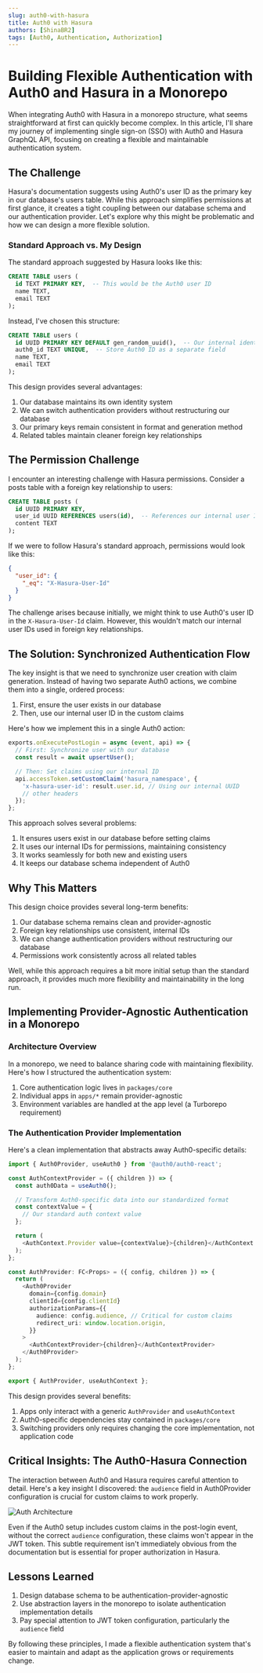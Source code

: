 ```yaml
---
slug: auth0-with-hasura
title: Auth0 with Hasura
authors: [ShinaBR2]
tags: [Auth0, Authentication, Authorization]
---
```


# Building Flexible Authentication with Auth0 and Hasura in a Monorepo

When integrating Auth0 with Hasura in a monorepo structure, what seems straightforward at first can quickly become complex. In this article, I'll share my journey of implementing single sign-on (SSO) with Auth0 and Hasura GraphQL API, focusing on creating a flexible and maintainable authentication system.

## The Challenge

Hasura's documentation suggests using Auth0's user ID as the primary key in our database's users table. While this approach simplifies permissions at first glance, it creates a tight coupling between our database schema and our authentication provider. Let's explore why this might be problematic and how we can design a more flexible solution.

### Standard Approach vs. My Design

The standard approach suggested by Hasura looks like this:

```sql
CREATE TABLE users (
  id TEXT PRIMARY KEY,  -- This would be the Auth0 user ID
  name TEXT,
  email TEXT
);
```

Instead, I've chosen this structure:

```sql
CREATE TABLE users (
  id UUID PRIMARY KEY DEFAULT gen_random_uuid(),  -- Our internal identifier
  auth0_id TEXT UNIQUE,  -- Store Auth0 ID as a separate field
  name TEXT,
  email TEXT
);
```

This design provides several advantages:

1. Our database maintains its own identity system
2. We can switch authentication providers without restructuring our database
3. Our primary keys remain consistent in format and generation method
4. Related tables maintain cleaner foreign key relationships

## The Permission Challenge

I encounter an interesting challenge with Hasura permissions. Consider a posts table with a foreign key relationship to users:

```sql
CREATE TABLE posts (
  id UUID PRIMARY KEY,
  user_id UUID REFERENCES users(id),  -- References our internal user ID
  content TEXT
);
```

If we were to follow Hasura's standard approach, permissions would look like this:

```json
{
  "user_id": {
    "_eq": "X-Hasura-User-Id"
  }
}
```

The challenge arises because initially, we might think to use Auth0's user ID in the `X-Hasura-User-Id` claim. However, this wouldn't match our internal user IDs used in foreign key relationships.

## The Solution: Synchronized Authentication Flow

The key insight is that we need to synchronize user creation with claim generation. Instead of having two separate Auth0 actions, we combine them into a single, ordered process:

1. First, ensure the user exists in our database
2. Then, use our internal user ID in the custom claims

Here's how we implement this in a single Auth0 action:

```javascript
exports.onExecutePostLogin = async (event, api) => {
  // First: Synchronize user with our database
  const result = await upsertUser();

  // Then: Set claims using our internal ID
  api.accessToken.setCustomClaim('hasura_namespace', {
    'x-hasura-user-id': result.user.id, // Using our internal UUID
    // other headers
  });
};
```

This approach solves several problems:

1. It ensures users exist in our database before setting claims
2. It uses our internal IDs for permissions, maintaining consistency
3. It works seamlessly for both new and existing users
4. It keeps our database schema independent of Auth0

## Why This Matters

This design choice provides several long-term benefits:

1. Our database schema remains clean and provider-agnostic
2. Foreign key relationships use consistent, internal IDs
3. We can change authentication providers without restructuring our database
4. Permissions work consistently across all related tables

Well, while this approach requires a bit more initial setup than the standard approach, it provides much more flexibility and maintainability in the long run.

## Implementing Provider-Agnostic Authentication in a Monorepo

### Architecture Overview

In a monorepo, we need to balance sharing code with maintaining flexibility. Here's how I structured the authentication system:

1. Core authentication logic lives in `packages/core`
2. Individual apps in `apps/*` remain provider-agnostic
3. Environment variables are handled at the app level (a Turborepo requirement)

### The Authentication Provider Implementation

Here's a clean implementation that abstracts away Auth0-specific details:

```typescript
import { Auth0Provider, useAuth0 } from '@auth0/auth0-react';

const AuthContextProvider = ({ children }) => {
  const auth0Data = useAuth0();

  // Transform Auth0-specific data into our standardized format
  const contextValue = {
    // Our standard auth context value
  };

  return (
    <AuthContext.Provider value={contextValue}>{children}</AuthContext.Provider>
  );
};

const AuthProvider: FC<Props> = ({ config, children }) => {
  return (
    <Auth0Provider
      domain={config.domain}
      clientId={config.clientId}
      authorizationParams={{
        audience: config.audience, // Critical for custom claims
        redirect_uri: window.location.origin,
      }}
    >
      <AuthContextProvider>{children}</AuthContextProvider>
    </Auth0Provider>
  );
};

export { AuthProvider, useAuthContext };
```

This design provides several benefits:

1. Apps only interact with a generic `AuthProvider` and `useAuthContext`
2. Auth0-specific dependencies stay contained in `packages/core`
3. Switching providers only requires changing the core implementation, not application code

## Critical Insights: The Auth0-Hasura Connection

The interaction between Auth0 and Hasura requires careful attention to detail. Here's a key insight I discovered: the `audience` field in Auth0Provider configuration is crucial for custom claims to work properly.

![Auth Architecture](https://hasura.io/docs/2.0/assets/images/auth-jwt-overview-diagram-1bc36ac6c078e8138c6932512e70f610.png)

Even if the Auth0 setup includes custom claims in the post-login event, without the correct `audience` configuration, these claims won't appear in the JWT token. This subtle requirement isn't immediately obvious from the documentation but is essential for proper authorization in Hasura.

## Lessons Learned

1. Design database schema to be authentication-provider-agnostic
2. Use abstraction layers in the monorepo to isolate authentication implementation details
3. Pay special attention to JWT token configuration, particularly the `audience` field

By following these principles, I made a flexible authentication system that's easier to maintain and adapt as the application grows or requirements change.

